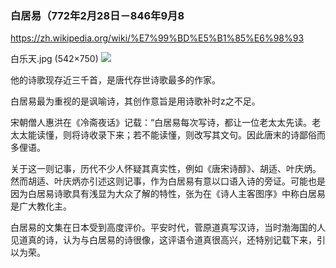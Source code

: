 ### 白居易（772年2月28日－846年9月8
https://zh.wikipedia.org/wiki/%E7%99%BD%E5%B1%85%E6%98%93

白乐天.jpg (542×750)
<img src="https://upload.wikimedia.org/wikipedia/commons/9/9c/%E7%99%BD%E4%B9%90%E5%A4%A9.jpg">

他的诗歌现存近三千首，是唐代存世诗歌最多的作家。

白居易最为重视的是讽喻诗，其创作意旨是用诗歌补时z之不足。

宋朝僧人惠洪在《冷斋夜话》记载：“白居易每次写诗，都让一位老太太先读。老太太能读懂，则将诗收录下来；若不能读懂，则改写其文句。因此唐末的诗鄙俗而多俚语。

关于这一则记事，历代不少人怀疑其真实性，例如《唐宋诗醇》、胡适、叶庆炳。然而胡适、叶庆炳亦引述这则记事，作为白居易有意以口语入诗的旁证。可能也是因为白居易诗歌具有浅显为大众了解的特性，张为在《诗人主客图序》中称白居易是广大教化主。

白居易的文集在日本受到高度评价。平安时代，菅原道真写汉诗，当时渤海国的人见道真的诗，认为与白居易的诗很像，这评语令道真很高兴，还特别记载下来，引以为荣。
